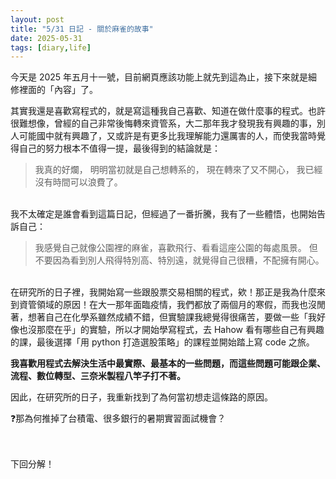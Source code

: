 ```yaml
---
layout: post
title: "5/31 日記 - 關於麻雀的故事"
date: 2025-05-31
tags: [diary,life]
---
```

今天是 2025 年五月十一號，目前網頁應該功能上就先到這為止，接下來就是細修裡面的「內容」了。

其實我還是喜歡寫程式的，就是寫這種我自己喜歡、知道在做什麼事的程式。也許很難想像，曾經的自己非常後悔轉來資管系，大二那年我才發現我有興趣的事，別人可能國中就有興趣了，又或許是有更多比我理解能力還厲害的人，而使我當時覺得自己的努力根本不值得一提，最後得到的結論就是： 

> 我真的好爛，
明明當初就是自己想轉系的，
現在轉來了又不開心，
我已經沒有時間可以浪費了。
> 

<br/> 
我不太確定是誰會看到這篇日記，但經過了一番折騰，我有了一些體悟，也開始告訴自己： 

> 我感覺自己就像公園裡的麻雀，喜歡飛行、看看這座公園的每處風景。
但不要因為看到別人飛得特別高、特別遠，就覺得自己很糟，不配擁有開心。
> 

<br/>
在研究所的日子裡，我開始寫一些跟股票交易相關的程式，欸！那正是我為什麼來到資管領域的原因！在大一那年面臨疫情，我們都放了兩個月的寒假，而我也沒閒著，想著自己在化學系雖然成績不錯，但實驗課我總覺得很痛苦，要做一些「我好像也沒那麼在乎」的實驗，所以才開始學寫程式，去 Hahow 看有哪些自己有興趣的課，最後選擇「用 python 打造選股策略」的課程並開始踏上寫 code 之旅。

**我喜歡用程式去解決生活中最實際、最基本的一些問題，而這些問題可能跟企業、流程、數位轉型、三奈米製程八竿子打不著。**

因此，在研究所的日子，我重新找到了為何當初想走這條路的原因。

<aside>
❓那為何推掉了台積電、很多銀行的暑期實習面試機會？
</aside>

<br/> <br/>
下回分解！